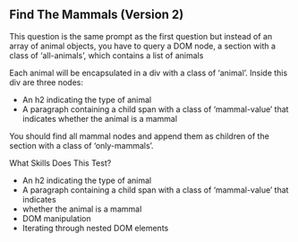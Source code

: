 ## Find The Mammals (Version 2)

This question is the same prompt as the first question but instead of an array of animal
objects, you have to query a DOM node, a section with a class of ‘all-animals’, which
contains a list of animals

Each animal will be encapsulated in a div with a class of ‘animal’. Inside this div are three
nodes:

- An h2 indicating the type of animal
- A paragraph containing a child span with a class of ‘mammal-value’ that indicates
  whether the animal is a mammal

You should find all mammal nodes and append them as children of the section with a
class of ‘only-mammals’.

What Skills Does This Test?

- An h2 indicating the type of animal
- A paragraph containing a child span with a class of ‘mammal-value’ that indicates
- whether the animal is a mammal
- DOM manipulation
- Iterating through nested DOM elements
